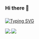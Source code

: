 ### Hi there 👋
###
[![Typing SVG](https://readme-typing-svg.herokuapp.com/?color=539cf1&size=35&center=true&vCenter=true&width=1000&lines=HELLO,+My+name+is+Ian+Felipe;I'm+17+years+old;I'm+from+Brazil;Be+Welcome!+:%29)](https://git.io/typing-svg)

<a href="https://github.com/anuraghazra/github-readme-stats">
  <img align="center" src="https://github-readme-stats.vercel.app/api?username=ianfelps&count_private=true&hide=stars&show_icons=true&theme=github_dark" />
</a>
<a href="https://github.com/anuraghazra/github-readme-stats">
  <img align="center" src="https://github-readme-stats.vercel.app/api/top-langs/?username=ianfelps&layout=compact&theme=github_dark" />
</a>
